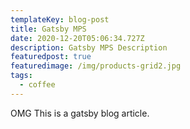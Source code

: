 ```yaml
---
templateKey: blog-post
title: Gatsby MPS
date: 2020-12-20T05:06:34.727Z
description: Gatsby MPS Description
featuredpost: true
featuredimage: /img/products-grid2.jpg
tags:
  - coffee
---
```

OMG This is a gatsby blog article.